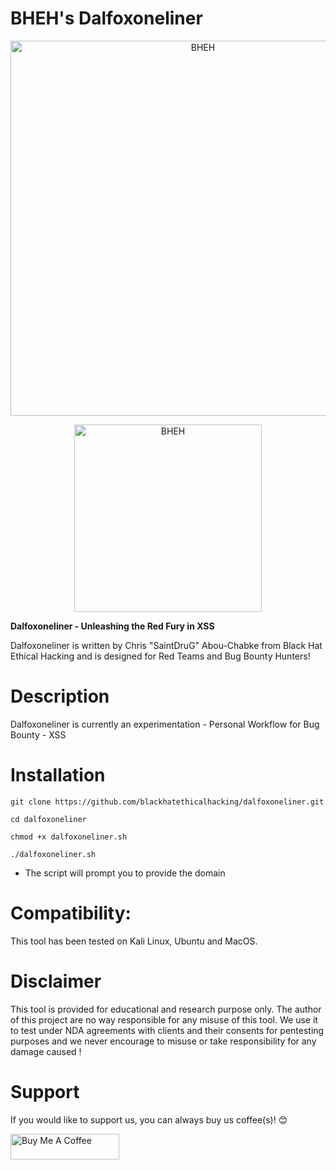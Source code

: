 # BHEH's Dalfoxoneliner

<p align="center">
<a href="https://www.blackhatethicalhacking.com"><img src="https://pbs.twimg.com/profile_banners/770898848197795840/1650879597/1500x500" width="600px" alt="BHEH"></a>
</p>
<p align="center">
<a href="https://www.blackhatethicalhacking.com"><img src="https://www.blackhatethicalhacking.com/wp-content/uploads/2022/06/BHEH_logo.png" width="300px" alt="BHEH"></a>
</p>

<p align="center">

**Dalfoxoneliner - Unleashing the Red Fury in XSS**

Dalfoxoneliner is written by Chris "SaintDruG" Abou-Chabke from Black Hat Ethical Hacking and is designed for Red Teams and Bug Bounty Hunters!
</p>

# Description

Dalfoxoneliner is currently an experimentation - Personal Workflow for Bug Bounty - XSS

# Installation

`git clone https://github.com/blackhatethicalhacking/dalfoxoneliner.git`

`cd dalfoxoneliner`

`chmod +x dalfoxoneliner.sh`

`./dalfoxoneliner.sh`

- The script will prompt you to provide the domain

# Compatibility: 

This tool has been tested on Kali Linux, Ubuntu and MacOS.

# Disclaimer

This tool is provided for educational and research purpose only. The author of this project are no way responsible for any misuse of this tool. 
We use it to test under NDA agreements with clients and their consents for pentesting purposes and we never encourage to misuse or take responsibility for any damage caused !

# Support

If you would like to support us, you can always buy us coffee(s)! :blush:

<a href="https://www.buymeacoffee.com/bheh" target="_blank"><img src="https://cdn.buymeacoffee.com/buttons/default-orange.png" alt="Buy Me A Coffee" height="41" width="174"></a>

